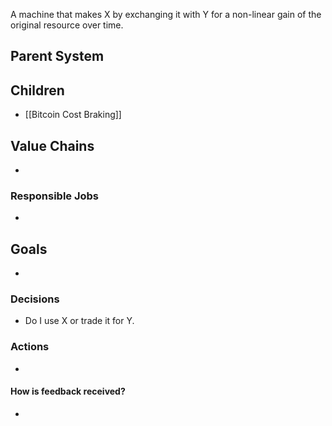 A machine that makes X by exchanging it with Y for a non-linear gain of the original resource over time.
## Parent System

## Children
- [[Bitcoin Cost Braking]]
## Value Chains
- 
### Responsible Jobs
- 
## Goals
- 
### Decisions
- Do I use X or trade it for Y.
### Actions
- 
#### How is feedback received?
- 
